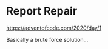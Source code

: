 Report Repair
=============

https://adventofcode.com/2020/day/1

Basically a brute force solution...
